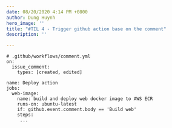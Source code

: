 ```yaml
---
date: 08/20/2020 4:14 PM +0800
author: Dung Huynh
hero_image: ''
title: "#TIL 4 - Trigger github action base on the comment"
description: ''

---
```

    # .github/workflows/comment.yml
    on:
      issue_comment:
        types: [created, edited]
        
    name: Deploy action
    jobs:
      web-image:
        name: build and deploy web docker image to AWS ECR
        runs-on: ubuntu-latest
        if: github.event.comment.body == 'Build web'
        steps:
         ...
